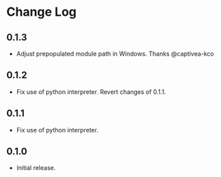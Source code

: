# Change Log

## 0.1.3

- Adjust prepopulated module path in Windows. Thanks @captivea-kco

## 0.1.2

- Fix use of python interpreter. Revert changes of 0.1.1.

## 0.1.1

- Fix use of python interpreter. 

## 0.1.0

- Initial release.